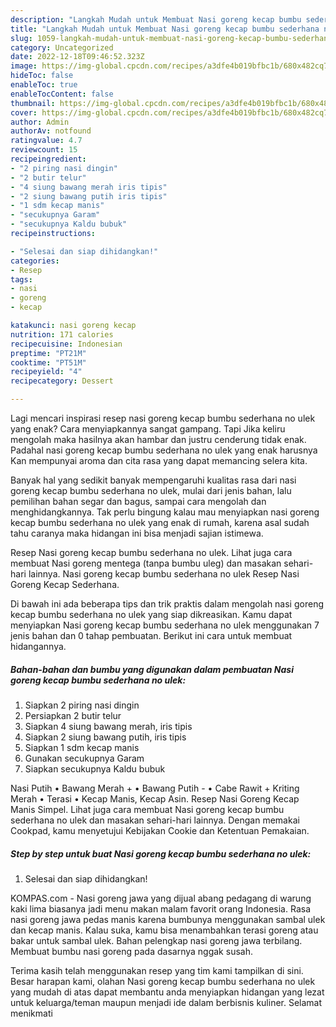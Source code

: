```yaml
---
description: "Langkah Mudah untuk Membuat Nasi goreng kecap bumbu sederhana no ulek yang Menggugah Selera, Buat Buka Puasa Bisa Manjain Lidah"
title: "Langkah Mudah untuk Membuat Nasi goreng kecap bumbu sederhana no ulek yang Menggugah Selera, Buat Buka Puasa Bisa Manjain Lidah"
slug: 1059-langkah-mudah-untuk-membuat-nasi-goreng-kecap-bumbu-sederhana-no-ulek-yang-menggugah-selera-buat-buka-puasa-bisa-manjain-lidah
category: Uncategorized
date: 2022-12-18T09:46:52.323Z
image: https://img-global.cpcdn.com/recipes/a3dfe4b019bfbc1b/680x482cq70/nasi-goreng-kecap-bumbu-sederhana-no-ulek-foto-resep-utama.jpg
hideToc: false
enableToc: true
enableTocContent: false
thumbnail: https://img-global.cpcdn.com/recipes/a3dfe4b019bfbc1b/680x482cq70/nasi-goreng-kecap-bumbu-sederhana-no-ulek-foto-resep-utama.jpg
cover: https://img-global.cpcdn.com/recipes/a3dfe4b019bfbc1b/680x482cq70/nasi-goreng-kecap-bumbu-sederhana-no-ulek-foto-resep-utama.jpg
author: Admin
authorAv: notfound
ratingvalue: 4.7
reviewcount: 15
recipeingredient:
- "2 piring nasi dingin"
- "2 butir telur"
- "4 siung bawang merah iris tipis"
- "2 siung bawang putih iris tipis"
- "1 sdm kecap manis"
- "secukupnya Garam"
- "secukupnya Kaldu bubuk"
recipeinstructions:

- "Selesai dan siap dihidangkan!"
categories:
- Resep
tags:
- nasi
- goreng
- kecap

katakunci: nasi goreng kecap 
nutrition: 171 calories
recipecuisine: Indonesian
preptime: "PT21M"
cooktime: "PT51M"
recipeyield: "4"
recipecategory: Dessert

---
```



Lagi mencari inspirasi resep nasi goreng kecap bumbu sederhana no ulek yang enak? Cara menyiapkannya sangat gampang. Tapi Jika keliru mengolah maka hasilnya akan hambar dan justru cenderung tidak enak. Padahal nasi goreng kecap bumbu sederhana no ulek yang enak harusnya Kan mempunyai aroma dan cita rasa yang dapat memancing selera kita.


Banyak hal yang sedikit banyak mempengaruhi kualitas rasa dari nasi goreng kecap bumbu sederhana no ulek, mulai dari jenis bahan, lalu pemilihan bahan segar dan bagus, sampai cara mengolah dan menghidangkannya. Tak perlu bingung kalau mau menyiapkan nasi goreng kecap bumbu sederhana no ulek yang enak di rumah, karena asal sudah tahu caranya maka hidangan ini bisa menjadi sajian istimewa.

Resep Nasi goreng kecap bumbu sederhana no ulek. Lihat juga cara membuat Nasi goreng mentega (tanpa bumbu uleg) dan masakan sehari-hari lainnya. Nasi goreng kecap bumbu sederhana no ulek Resep Nasi Goreng Kecap Sederhana.


Di bawah ini ada beberapa tips dan trik praktis dalam mengolah nasi goreng kecap bumbu sederhana no ulek yang siap dikreasikan. Kamu dapat menyiapkan Nasi goreng kecap bumbu sederhana no ulek menggunakan 7 jenis bahan dan 0 tahap pembuatan. Berikut ini cara untuk membuat hidangannya.

<!--inarticleads1-->

##### Bahan-bahan dan bumbu yang digunakan dalam pembuatan Nasi goreng kecap bumbu sederhana no ulek:

1. Siapkan 2 piring nasi dingin
1. Persiapkan 2 butir telur
1. Siapkan 4 siung bawang merah, iris tipis
1. Siapkan 2 siung bawang putih, iris tipis
1. Siapkan 1 sdm kecap manis
1. Gunakan secukupnya Garam
1. Siapkan secukupnya Kaldu bubuk


Nasi Putih • Bawang Merah + • Bawang Putih - • Cabe Rawit + Kriting Merah • Terasi • Kecap Manis, Kecap Asin. Resep Nasi Goreng Kecap Manis Simpel. Lihat juga cara membuat Nasi goreng kecap bumbu sederhana no ulek dan masakan sehari-hari lainnya. Dengan memakai Cookpad, kamu menyetujui Kebijakan Cookie dan Ketentuan Pemakaian. 

<!--inarticleads2-->

##### Step by step untuk buat Nasi goreng kecap bumbu sederhana no ulek:


1. Selesai dan siap dihidangkan!

KOMPAS.com - Nasi goreng jawa yang dijual abang pedagang di warung kaki lima biasanya jadi menu makan malam favorit orang Indonesia. Rasa nasi goreng jawa pedas manis karena bumbunya menggunakan sambal ulek dan kecap manis. Kalau suka, kamu bisa menambahkan terasi goreng atau bakar untuk sambal ulek. Bahan pelengkap nasi goreng jawa terbilang. Membuat bumbu nasi goreng pada dasarnya nggak susah. 

Terima kasih telah menggunakan resep yang tim kami tampilkan di sini. Besar harapan kami, olahan Nasi goreng kecap bumbu sederhana no ulek yang mudah di atas dapat membantu anda menyiapkan hidangan yang lezat untuk keluarga/teman maupun menjadi ide dalam berbisnis kuliner. Selamat menikmati
